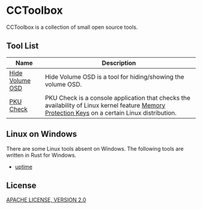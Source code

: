 # CCToolbox

CCToolbox is a collection of small open source tools.

## Tool List

| Name | Description |
| ---- | ----------- |
| [Hide Volume OSD](hide-volume-osd) | Hide Volume OSD is a tool for hiding/showing the volume OSD. |
| [PKU Check](pku-check) | PKU Check is a console application that checks the availability of Linux kernel feature [Memory Protection Keys](https://www.kernel.org/doc/html/next/core-api/protection-keys.html) on a certain Linux distribution. |

## Linux on Windows

There are some Linux tools absent on Windows. The following tools are written in Rust for Windows.

- [uptime](uptime)

## License

[APACHE LICENSE, VERSION 2.0](LICENSE)
